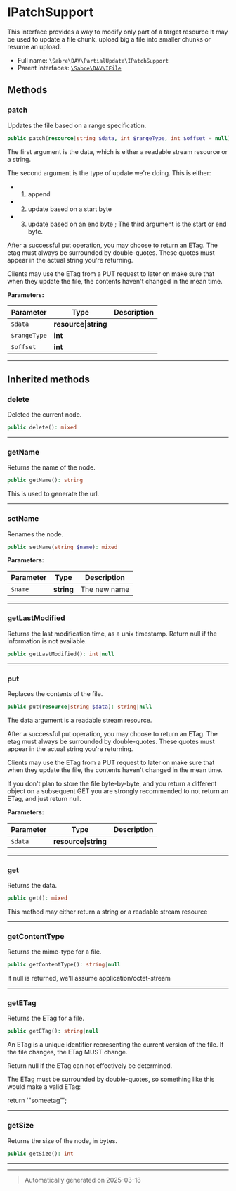 
# IPatchSupport

This interface provides a way to modify only part of a target resource
It may be used to update a file chunk, upload big a file into smaller
chunks or resume an upload.



* Full name: `\Sabre\DAV\PartialUpdate\IPatchSupport`
* Parent interfaces: [`\Sabre\DAV\IFile`](../IFile.md)


## Methods


### patch

Updates the file based on a range specification.

```php
public patch(resource|string $data, int $rangeType, int $offset = null): string|null
```

The first argument is the data, which is either a readable stream
resource or a string.

The second argument is the type of update we're doing.
This is either:
* 1. append
* 2. update based on a start byte
* 3. update based on an end byte
;
The third argument is the start or end byte.

After a successful put operation, you may choose to return an ETag. The
etag must always be surrounded by double-quotes. These quotes must
appear in the actual string you're returning.

Clients may use the ETag from a PUT request to later on make sure that
when they update the file, the contents haven't changed in the mean
time.






**Parameters:**

| Parameter | Type | Description |
|-----------|------|-------------|
| `$data` | **resource&#124;string** |  |
| `$rangeType` | **int** |  |
| `$offset` | **int** |  |





***


## Inherited methods


### delete

Deleted the current node.

```php
public delete(): mixed
```












***

### getName

Returns the name of the node.

```php
public getName(): string
```

This is used to generate the url.










***

### setName

Renames the node.

```php
public setName(string $name): mixed
```








**Parameters:**

| Parameter | Type | Description |
|-----------|------|-------------|
| `$name` | **string** | The new name |





***

### getLastModified

Returns the last modification time, as a unix timestamp. Return null
if the information is not available.

```php
public getLastModified(): int|null
```












***

### put

Replaces the contents of the file.

```php
public put(resource|string $data): string|null
```

The data argument is a readable stream resource.

After a successful put operation, you may choose to return an ETag. The
etag must always be surrounded by double-quotes. These quotes must
appear in the actual string you're returning.

Clients may use the ETag from a PUT request to later on make sure that
when they update the file, the contents haven't changed in the mean
time.

If you don't plan to store the file byte-by-byte, and you return a
different object on a subsequent GET you are strongly recommended to not
return an ETag, and just return null.






**Parameters:**

| Parameter | Type | Description |
|-----------|------|-------------|
| `$data` | **resource&#124;string** |  |





***

### get

Returns the data.

```php
public get(): mixed
```

This method may either return a string or a readable stream resource










***

### getContentType

Returns the mime-type for a file.

```php
public getContentType(): string|null
```

If null is returned, we'll assume application/octet-stream










***

### getETag

Returns the ETag for a file.

```php
public getETag(): string|null
```

An ETag is a unique identifier representing the current version of the file. If the file changes, the ETag MUST change.

Return null if the ETag can not effectively be determined.

The ETag must be surrounded by double-quotes, so something like this
would make a valid ETag:

  return '"someetag"';










***

### getSize

Returns the size of the node, in bytes.

```php
public getSize(): int
```












***


***
> Automatically generated on 2025-03-18
